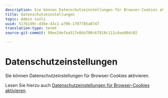 ```yaml
---
description: Sie können Datenschutzeinstellungen für Browser-Cookies aktivieren.
title: Datenschutzeinstellungen
topic: Admin tools
uuid: 517b1d9c-d36e-43c1-a796-1787785a8747
translation-type: tm+mt
source-git-commit: 99ee24efaa517e8da700c67818c111c4aa90dc02

---
```



# Datenschutzeinstellungen

Sie können Datenschutzeinstellungen für Browser-Cookies aktivieren.

Lesen Sie hierzu auch [Datenschutzeinstellungen für Browser-Cookies aktivieren](https://marketing.adobe.com/resources/help/en_US/whitepapers/cookies/browser_cookie_settings.html).

